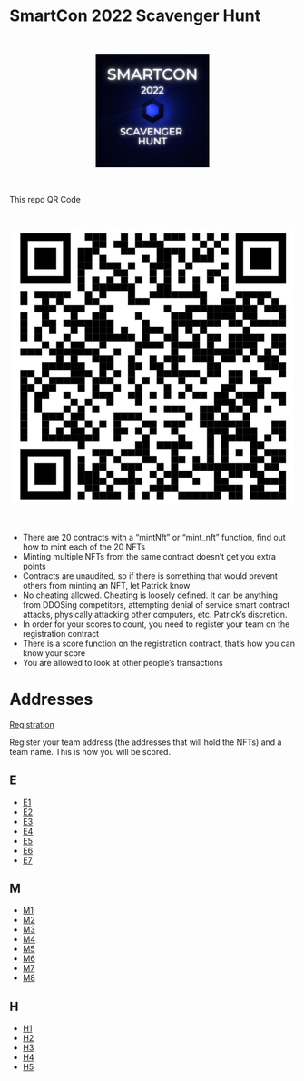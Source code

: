 # SmartCon 2022 Scavenger Hunt

<br/>
<p align="center">
<img src="./nft.png" width="200" alt="this repo">
</p>
<br/>

This repo QR Code

<br/>
<p align="center">
<img src="./rules.png" width="500" alt="this repo">
</p>
<br/>

- There are 20 contracts with a “mintNft” or “mint_nft” function, find out how to mint each of the 20 NFTs
- Minting multiple NFTs from the same contract doesn’t get you extra points
- Contracts are unaudited, so if there is something that would prevent others from minting an NFT, let Patrick know
- No cheating allowed. Cheating is loosely defined. It can be anything from DDOSing competitors, attempting denial of service smart contract attacks, physically attacking other computers, etc. Patrick’s discretion.
- In order for your scores to count, you need to register your team on the registration contract
- There is a score function on the registration contract, that’s how you can know your score
- You are allowed to look at other people’s transactions

# Addresses

[Registration](https://goerli.etherscan.io/address/0xff3ba1e249b356638253c709c8338094b6d66eaf)

Register your team address (the addresses that will hold the NFTs) and a team name. This is how you will be scored.

## E

- [E1](https://goerli.etherscan.io/address/0xeD44562aD64731E4c407a34f7C181eF962dA8e89)
- [E2](https://goerli.etherscan.io/address/0x79526378aF06BbD1B6Af8628D58E5f4456565BF3)
- [E3](https://goerli.etherscan.io/address/0x7c32eb9cc143d8cef208824e048e762e3caf4919)
- [E4](https://goerli.etherscan.io/address/0x46B6c3446dc78517E61e59Ac76AB605dCCb1Dd7e)
- [E5](https://goerli.etherscan.io/address/0x59a9E94f3F9b874e1bB7319973AB6063E9b95380)
- [E6](https://goerli.etherscan.io/address/0xD547C52FDE4E1e2C17E5d3E3a6DA87990e922711)
- [E7](https://goerli.etherscan.io/address/0xf9Fce2937a71E83EBe43dfbc726B6212c9EB6106)

## M

- [M1](https://goerli.etherscan.io/address/0x8407C7686eA96760263ED11eC7EF059361e8CD27)
- [M2](https://goerli.etherscan.io/address/0x753A9fb74057384FA295a45020FEB978B5704257)
- [M3](https://goerli.etherscan.io/address/0xbF8d39024277C9aC32bc641aC955770f4a55Fd48)
- [M4](https://goerli.etherscan.io/address/0x9e7d621eFf380e701E9FA9B0b87f0D994A0B85d7)
- [M5](https://goerli.etherscan.io/address/0xED51f057E0D28A60e7a139bEFacdD79ADEb94c62)
- [M6](https://goerli.etherscan.io/address/0xf1a8b5dbdf8e92aa8574912d143d79504c96705e)
- [M7](https://goerli.etherscan.io/address/0x5CD7daDE9b8BD31416B5B550a67B8f79Caf3C4ba)
- [M8](https://goerli.etherscan.io/address/0xc1a4260BbDAf25Bb5916A4d03F8625604d7BFfeA)

## H

- [H1](https://goerli.etherscan.io/address/0xeb2bC2378A86Ee12e855f91fbD46f73CC2Ed664e)
- [H2](https://goerli.etherscan.io/address/0x35182E3182B08fe968B2619f6eE161Cd5f5CeFb1)
- [H3](https://goerli.etherscan.io/address/0xDA47cAdADC4B7ab574085D83cE1Ed9a375DdB743)
- [H4](https://goerli.etherscan.io/address/0x995722E755A4Ac0fF059F73205e8D27615705346)
- [H5](https://goerli.etherscan.io/address/0x9Bd77A04aCC33D26Ad5D1C58A20Ed56Ed32FcAA9)
